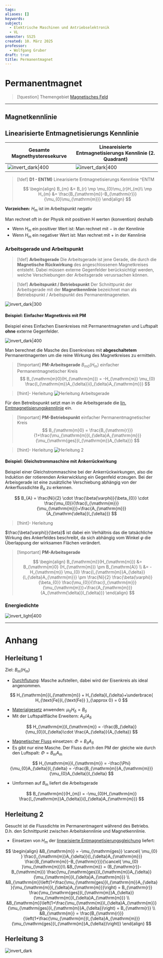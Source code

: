 ```yaml
---
tags: 
aliases: []
keywords: 
subject:
  - Elektrische Maschinen und Antriebselektronik
  - VL
semester: SS25
created: 10. März 2025
professor:
  - Wolfgang Gruber
draft: true
title: Permanentmagnet
---
```

 

# Permanentmagnet

> [!question] Themengebiet [Magnetisches Feld](../Elektrotechnik/Magnetisches%20Feld.md)

---

## Magnetkennlinie

## Linearisierte Entmagnetisierungs Kennlinie

| Gesamte Magnethysteresekurve                 | **Lineareisierte** Entmagnetisierungs Kennlinie (2. Quadrant) |
| -------------------------------------------- | ------------------------------------------------------------- |
| ![invert_dark\|400](../assets/EntMagnKL.png) | ![invert_dark\|400](../assets/EntMagnKL2.png)                 |

> [!def] **D1 - ENTM)** Linearisierte Entmagnetisierungs Kennlinie ^ENTM
>
> $$
> \begin{align}
> B_{m} &= B_{r} \mp \mu_{0}\mu_{r}H_{m}\\
> \mp H_{m} &= \frac{B_{\mathrm{m}}-B_{\mathrm{r}}}{\mu_{0}\mu_{\mathrm{m}}}
> \end{align}
> $$

**Vorzeichen:** $H_{m}$ ist im Arbeitspunkt negativ

Man rechnet oft in der Physik mit positiven H werten (konvention) deshalb 

- Wenn $H_{m}$ ein positiver Wert ist: Man rechnet mit $-$ in der Kennlinie
- Wenn $H_{m}$ ein negativer Wert ist: Man rechnet mit $+$ in der Kennlinie

### Arbeitsgerade und Arbeitspunkt

> [!def] **Arbeitsgerade** 
Die Arbeitsgerade ist jene Gerade, die durch die **Magnetische Rückwirkung** des angeschlossenen Magnetkreises entsteht. Dabei müssen externe Gegenfelder berücksichtigt werden, welche Verschiebungen der Arbeitsgerade verusrsachen können.

> [!def] **Arbeitspunkt / Betriebspunkt**
> Der Schnittpunkt der Arbeitsgerade mit der **Magnetkennlinie** bezeichnet man als Betriebspunkt / Arbeitspunkt des Permanentmageneten.

![invert_dark|300](assets/ArbeitsgeradePM.png)

#### Beispiel: Einfacher Magnetkreis mit PM

Beispiel eines Einfachen Eisenkreises mit Permanentmagneten und Luftspalt **ohne** externe Gegenfelder.

![invert_dark|400](../assets/EinfPMMagnKreis.png)

Man berechnet die Masche des Eisenkreises mit **abgeschaltetem** Permanentmagenten um die reine Wirkung des Magnetkreises zu ermitteln.

> [!important] **PM-Arbeitsgerade** $B_{\mathrm{m}0}(H_{\mathrm{m}})$ einfacher Permanentmagnetischer Kreis
> $$
> B_{\mathrm{m}0}(H_{\mathrm{m}}) = -H_{\mathrm{m}} \mu_{0} \frac{l_{\mathrm{m}}A_{\delta}}{l_{\delta}A_{\mathrm{m}}}
> $$

> [!hint]- Herleitung
> ![Herleitung Arbeitsgerade](#Herleitung%201)

Für den Betreibspunkt setzt man in die Arbeitsgerade die [lin. Emtmagnetisierungskennlinie](#^ENTM) ein.

> [!important] **PM-Betriebspunkt** einfacher Permanentmagnetischer Kreis
> $$
> B_{\mathrm{m}0} = \frac{B_{\mathrm{r}}}{1+\frac{\mu_{\mathrm{m}}l_{\delta}A_{\mathrm{m}}}{\mu_{\mathrm{ges}}l_{\mathrm{m}}A_{\delta}}}
> $$

> [!hint]- Herleitung
> ![Herleitung 2](#Herleitung%202)

#### Beispiel: Gleichstrommaschine mit Ankerrückwirkung

Beispiel einer Gleichstrommaschine bei der Ankerrückwirkungen, also die Induktion der rotierenden Ankerwicklung ein Gegenfeld erzeugen. Bei der Arbeisgerade ist eine zusätzliche Verschiebung abhängig von der Ankerflussdichte $B_{\mathrm{A}}$ zu erkennen.

$$
B_{A} = \frac{Ni}{2} \cdot \frac{\beta(\varphi)}{\beta_{0}} \cdot \frac{\mu_{0}}{\frac{l_{\mathrm{m}}}{\mu_{\mathrm{m}}}+\frac{A_{\mathrm{m}}}{A_{\mathrm{\delta}}l_{\delta}}}
$$
> [!hint]- Herleitung
> 

$\frac{\beta(\varphi)}{\beta}$ ist dabei ein Verhältnis das die tatsächliche Wirkung des Ankerfeldes beschreibt, da sich abhängig vom Winkel $\varphi$ die Überlappung der wirksamen Flächen verändert.

> [!important] **PM-Arbeitsgerade** 
> 
> $$
> \begin{align}
> B_{\mathrm{m}}(H_{\mathrm{m}}) &= B_{\mathrm{m}0} (H_{\mathrm{m}}) \pm B_{\mathrm{A}} \\
> &= -H_{\mathrm{m}} \mu_{0} \frac{l_{\mathrm{m}}A_{\delta}}{l_{\delta}A_{\mathrm{m}}} \pm \frac{Ni}{2} \frac{\beta(\varphi)}{\beta_{0}}  \frac{\mu_{0}}{\frac{l_{\mathrm{m}}}{\mu_{\mathrm{m}}}+\frac{A_{\mathrm{m}}}{A_{\mathrm{\delta}}l_{\delta}}}
> \end{align}
> $$
> 

### Energiedichte

![invert_light|400](../Elektrotechnik/assets/MagnetKLundEnergie.png)

---

# Anhang

## Herleitung 1

Ziel: $B_{\mathrm{m}}(H_{\mathrm{m}})$

- [Durchflutung](../Elektrotechnik/Durchflutung.md): Masche aufstellen, dabei wird der Eisenkreis als ideal angenommen.

$$
H_{\mathrm{m}}l_{\mathrm{m}} + H_{\delta}l_{\delta}+\underbrace{ H_{\text{Fe}}l_{\text{Fe}} }_{\approx 0} = 0
$$

- [Materialgesetz](Konstanten/Permeablität.md) anwenden: $\mu_{0}H_{\delta}= B_{\delta}$
- Mit der Luftspaltfläche Erweitern: $A_{\delta} / A_{\delta}$

$$
H_{\mathrm{m}}l_{\mathrm{m}} = -\frac{B_{\delta}}{\mu_{0}}l_{\delta}\cdot \frac{A_{\delta}}{A_{\delta}}
$$

- [Magnetischer Fluss](../Elektrotechnik/Magnetischer%20Fluss.md) einsetzen: $\Phi = B_{\delta}A_{\delta}$
- Es gibt nur eine Masche. Der Fluss durch den PM der gleiche wie durch den Luftspalt: $\Phi=B_{\mathrm{m}}A_{\mathrm{m}}$

$$
H_{\mathrm{m}}l_{\mathrm{m}} = -\frac{\Phi}{\mu_{0}A_{\delta}}l_{\delta} = -\frac{B_{\mathrm{m}}A_{\mathrm{m}}}{\mu_{0}A_{\delta}}l_{\delta}
$$

- Umformen auf $B_{\mathrm{m}}$ liefert die Arbeitsgerade

$$
B_{\mathrm{m}}(H_{m}) = -\mu_{0}H_{\mathrm{m}} \frac{l_{\mathrm{m}}A_{\delta}}{l_{\delta}A_{\mathrm{m}}}
$$

## Herleitung 2

Gesucht ist die Flussdichte im Permanentmagent während des Betriebs. D.h. den Schnittpunkt zwischen Arbeitskennlinie und Magnetkennlinie.

- Einsetzen von $H_{m}$ der [linearisierte Entmagnetisierungsgleichung](#^ENTM) liefert:

$$
\begin{align}
&B_{\mathrm{m}} = -\mu_{\mathrm{ges}} \cancel{ \mu_{0} } \frac{l_{\mathrm{m}}A_{\delta}}{l_{\delta}A_{\mathrm{m}}} \frac{B_{\mathrm{m}}-B_{\mathrm{r}}}{\cancel{ \mu_{0} }\mu_{\mathrm{m}}}\\
&B_{\mathrm{m}} = (B_{\mathrm{r}}-B_{\mathrm{m}}) \frac{\mu_{\mathrm{ges}}l_{\mathrm{m}}A_{\delta}}{\mu_{\mathrm{m}}l_{\delta}A_{\mathrm{m}}} \\
&B_{\mathrm{m}}\left(1+\frac{\mu_{\mathrm{ges}}l_{\mathrm{m}}A_{\delta}}{\mu_{\mathrm{m}}l_{\delta}A_{\mathrm{m}}}\right) = B_{\mathrm{r}} \frac{\mu_{\mathrm{ges}}l_{\mathrm{m}}A_{\delta}}{\mu_{\mathrm{m}}l_{\delta}A_{\mathrm{m}}} \\
&B_{\mathrm{m}}\left(1+\frac{\mu_{\mathrm{m}}l_{\delta}A_{\mathrm{m}}}{\mu_{\mathrm{ges}}l_{\mathrm{m}}A_{\delta}}\right) = B_{\mathrm{r}} \\
&B_{\mathrm{m}} = \frac{B_{\mathrm{r}}}{\left(1+\frac{\mu_{\mathrm{m}}l_{\delta}A_{\mathrm{m}}}{\mu_{\mathrm{ges}}l_{\mathrm{m}}A_{\delta}}\right)}
\end{align}
$$

## Herleitung 3

![invert_dark](assets/GSM-ArbeitsKL.jpg)